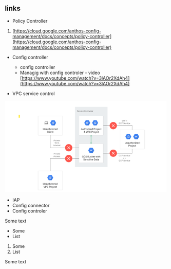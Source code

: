 ## links

- Policy Controller

1. [https://cloud.google.com/anthos-config-management/docs/concepts/policy-controller](https://cloud.google.com/anthos-config-management/docs/concepts/policy-controller)

- Config controller
  - config controller 
  - Managig with config controler - video
        [https://www.youtube.com/watch?v=3lAOr2XdAh4](https://www.youtube.com/watch?v=3lAOr2XdAh4)



- VPC service control

![image description](img/service_perimeter.png)

- IAP
- Config connector
- Config controler

Some text

- Some
- List

1. Some
2. List

Some text
